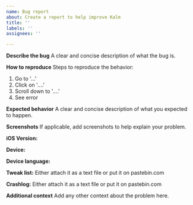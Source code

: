 ```yaml
---
name: Bug report
about: Create a report to help improve Kalm
title: ''
labels: ''
assignees: ''

---
```


**Describe the bug**
A clear and concise description of what the bug is.

**How to reproduce**
Steps to reproduce the behavior:
1. Go to '...'
2. Click on '....'
3. Scroll down to '....'
4. See error

**Expected behavior**
A clear and concise description of what you expected to happen.

**Screenshots**
If applicable, add screenshots to help explain your problem.

**iOS Version:**

**Device:**

**Device language:**

**Tweak list:**
Either attach it as a text file or put it on pastebin.com

**Crashlog:**
Either attach it as a text file or put it on pastebin.com

**Additional context**
Add any other context about the problem here.
